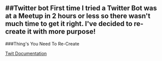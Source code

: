 ##Twitter bot
First time I tried a Twitter Bot was at a Meetup in 2 hours or less so there wasn't much time to get it right. I've decided to re-create it with more purpose!
-------------

###Thing's You Need To Re-Create

[Twit Documentation](https://www.npmjs.com/package/twit)
